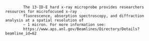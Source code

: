 
            The 13-ID-E hard x-ray microprobe provides researchers resources for microfocused x-ray 
            fluorescence, absorption spectroscopy, and diffraction analysis at a spatial resolution of 
            ~ 1 micron. For more information see:
            https://www.aps.anl.gov/Beamlines/Directory/Details?beamline_id=62
        